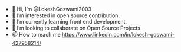 - 👋 Hi, I’m @LokeshGoswami2003
- 👀 I’m interested in open source contribution.
- 🌱 I’m currently learning front end development.
- 💞️ I’m looking to collaborate on Open Source Projects 
- 📫 How to reach me https://www.linkedin.com/in/lokesh-goswami-427958214/

<!---
LokeshGoswami2003/LokeshGoswami2003 is a ✨ special ✨ repository because its `README.md` (this file) appears on your GitHub profile.
You can click the Preview link to take a look at your changes.
--->
